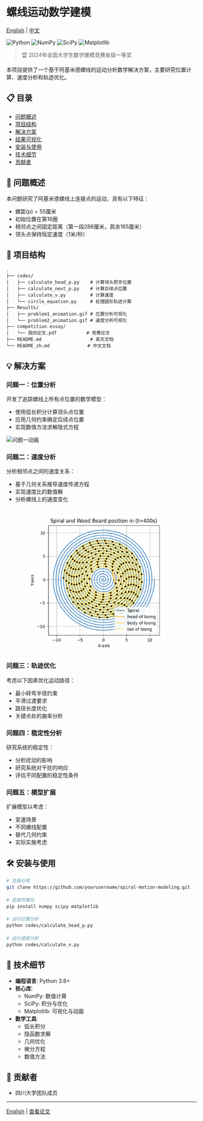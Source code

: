 # 螺线运动数学建模

[English](./README.md) | [中文](./README_zh.md)

![Python](https://img.shields.io/badge/Python-3.8+-blue.svg)
![NumPy](https://img.shields.io/badge/NumPy-1.20+-green.svg)
![SciPy](https://img.shields.io/badge/SciPy-1.7+-orange.svg)
![Matplotlib](https://img.shields.io/badge/Matplotlib-3.4+-red.svg)

> 🏆 2024年全国大学生数学建模竞赛省级一等奖

本项目提供了一个基于阿基米德螺线的运动分析数学解决方案，主要研究位置计算、速度分析和轨迹优化。

## 📋 目录

- [问题概述](#-问题概述)
- [项目结构](#-项目结构)
- [解决方案](#-解决方案)
- [结果可视化](#-结果可视化)
- [安装与使用](#-安装与使用)
- [技术细节](#-技术细节)
- [贡献者](#-贡献者)

## 🎯 问题概述

本问题研究了阿基米德螺线上连接点的运动，具有以下特征：
- 螺距(p) = 55厘米
- 初始位置在第16圈
- 相邻点之间固定距离（第一段286厘米，其余165厘米）
- 领头点保持恒定速度（1米/秒）

## 📁 项目结构

```
.
├── codes/
│   ├── calculate_head_p.py    # 计算领头把手位置
│   ├── calculate_next_p.py    # 计算后续点位置
│   ├── calculate_v.py         # 计算速度
│   └── circle_equation.py     # 处理圆形轨迹计算
├── Results/
│   ├── problem1_animation.gif # 位置分析可视化
│   └── problem2_animation.gif # 速度分析可视化
├── competition essay/
│   └── 我的论文.pdf           # 竞赛论文
├── README.md                  # 英文文档
└── README_zh.md              # 中文文档
```

## 💡 解决方案

### 问题一：位置分析
开发了追踪螺线上所有点位置的数学模型：
- 使用弧长积分计算领头点位置
- 应用几何约束确定后续点位置
- 实现数值方法求解隐式方程

![问题一动画](./Results/problem1_animation.gif)

### 问题二：速度分析
分析相邻点之间的速度关系：
- 基于几何关系推导速度传递方程
- 实现速度比的数值解
- 分析螺线上的速度变化

![问题二动画](./Results/problem2_animation.gif)

### 问题三：轨迹优化
考虑以下因素优化运动路径：
- 最小转弯半径约束
- 平滑过渡要求
- 路径长度优化
- 关键点处的曲率分析

### 问题四：稳定性分析
研究系统的稳定性：
- 分析扰动的影响
- 研究系统对干扰的响应
- 评估不同配置的稳定性条件

### 问题五：模型扩展
扩展模型以考虑：
- 变速场景
- 不同螺线配置
- 替代几何约束
- 实际实施考虑

## 🛠 安装与使用

```bash
# 克隆仓库
git clone https://github.com/yourusername/spiral-motion-modeling.git

# 安装所需包
pip install numpy scipy matplotlib

# 运行位置分析
python codes/calculate_head_p.py

# 运行速度分析
python codes/calculate_v.py
```

## 🔧 技术细节

- **编程语言**: Python 3.8+
- **核心库**:
  - NumPy: 数值计算
  - SciPy: 积分与优化
  - Matplotlib: 可视化与动画
- **数学工具**:
  - 弧长积分
  - 隐函数求解
  - 几何优化
  - 微分方程
  - 数值方法

## 👥 贡献者

- 四川大学团队成员

---

[English](./README.md) | [查看论文](./competition%20essay/我的论文.pdf)